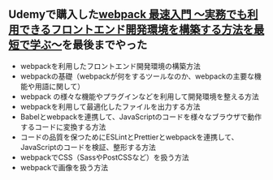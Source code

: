 ## Udemyで購入した[webpack 最速入門 〜実務でも利用できるフロントエンド開発環境を構築する方法を最短で学ぶ〜](https://www.udemy.com/course/practical-webpack/learn/lecture/21562372?start=0#overview)を最後までやった

- webpackを利用したフロントエンド開発環境の構築方法
- webpackの基礎（webpackが何をするツールなのか、webpackの主要な機能や用語に関して）
- webpack の様々な機能やプラグインなどを利用して開発環境を整える方法
- webpackを利用して最適化したファイルを出力する方法
- Babelとwebpackを連携して、JavaScriptのコードを様々なブラウザで動作するコードに変換する方法
- コードの品質を保つためにESLintとPrettierとwebpackを連携して、JavaScriptのコードを検証、整形する方法
- webpackでCSS（SassやPostCSSなど）を扱う方法
- webpackで画像を扱う方法
